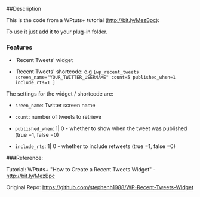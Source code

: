 ##Description

This is the code from a WPtuts+ tutorial (http://bit.ly/MezBpc):

To use it just add it to your plug-in folder.

### Features

- 'Recent Tweets' widget

- 'Recent Tweets' shortcode: e.g `[wp_recent_tweets screen_name="YOUR_TWITTER_USERNAME" count=5 published_when=1 include_rts=1 ]`

The settings for the widget / shortcode are:

- `sreen_name`: Twitter screen name

- `count`: number of tweets to retrieve

- `published_when`: 1| 0 - whether to show when the tweet was published (true =1, false =0)

- `include_rts`: 1| 0 -  whether to include retweets (true =1, false =0)

###Reference:

Tutorial: WPtuts+ "How to Create a Recent Tweets Widget" - http://bit.ly/MezBpc

Original Repo: https://github.com/stephenh1988/WP-Recent-Tweets-Widget
